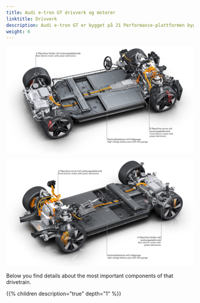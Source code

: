 ```yaml
---
title: Audi e-tron GT drivverk og motorer
linktitle: Drivverk
description: Audi e-tron GT er bygget på J1 Performance-plattformen bygget sammen med Porsche.
weight: 6
---
```


![Drivetrain](drivetrain.jpg "Audi e-tron GT drivetrain")

![Drivetrain](drivetrain2.jpg "Audi e-tron GT drivetrain")

Below you find details about the most important components of that drivetrain.

{{% children description="true" depth="1" %}}
